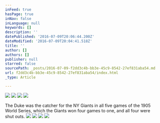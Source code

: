 ```yaml
---
inFeed: true
hasPage: true
inNav: false
inLanguage: null
keywords: []
description: ''
datePublished: '2016-07-09T20:06:44.200Z'
dateModified: '2016-07-09T20:04:41.518Z'
title: ''
author: []
authors: []
publisher: null
starred: false
sourcePath: _posts/2016-07-09-f2dd3c4b-bb3e-45c9-8542-27ef831aba54.md
url: f2dd3c4b-bb3e-45c9-8542-27ef831aba54/index.html
_type: Article

---
```

![](https://the-grid-user-content.s3-us-west-2.amazonaws.com/b24b8eed-ac8b-4b92-b6a5-e0ac2895f5e0.jpg)
![](https://the-grid-user-content.s3-us-west-2.amazonaws.com/7c5458fc-31b1-4f81-bf8d-3c3d1f3f1a2d.jpg)
![](https://the-grid-user-content.s3-us-west-2.amazonaws.com/1b1ba2b1-a8f2-4a27-a047-51c731b317f9.jpg)
![](https://the-grid-user-content.s3-us-west-2.amazonaws.com/20a0ddaa-56f3-42ac-8630-d82520805da3.jpg)

The Duke was the catcher for the NY Giants in all five games of the 1905 World Series, which the Giants won four games to one, and all four were shut outs. ![](https://the-grid-user-content.s3-us-west-2.amazonaws.com/61671776-6e1f-487d-90c5-d859939e4b4a.jpg)
![](https://the-grid-user-content.s3-us-west-2.amazonaws.com/8f39810d-87a0-465f-84ac-df2661ba02e9.jpg)
![](https://the-grid-user-content.s3-us-west-2.amazonaws.com/d155c7aa-c1e9-4974-aa78-ed27b9bb38a6.jpg)
![](https://the-grid-user-content.s3-us-west-2.amazonaws.com/89884ba7-c1e7-442c-8179-3c090058ba84.jpg)